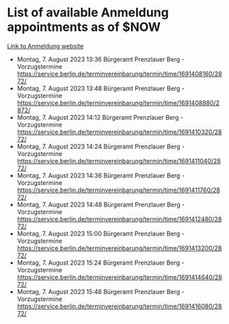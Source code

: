 # List of available Anmeldung appointments as of $NOW
[Link to Anmeldung website](https://service.berlin.de/terminvereinbarung/termin/tag.php?termin=1&anliegen[]=120686&dienstleisterlist=122210,122217,327316,122219,327312,122227,327314,122231,327346,122243,327348,122254,122252,329742,122260,329745,122262,329748,122271,327278,122273,327274,122277,327276,330436,122280,327294,122282,327290,122284,327292,122291,327270,122285,327266,122286,327264,122296,327268,150230,329760,122297,327286,122294,327284,122312,329763,122314,329775,122304,327330,122311,327334,122309,327332,317869,122281,327352,122279,329772,122283,122276,327324,122274,327326,122267,329766,122246,327318,122251,327320,122257,327322,122208,327298,122226,327300&herkunft=http%3A%2F%2Fservice.berlin.de%2Fdienstleistung%2F120686%2F)
- Montag, 7. August 2023 13:36 Bürgeramt Prenzlauer Berg - Vorzugstermine https://service.berlin.de/terminvereinbarung/termin/time/1691408160/2872/
- Montag, 7. August 2023 13:48 Bürgeramt Prenzlauer Berg - Vorzugstermine https://service.berlin.de/terminvereinbarung/termin/time/1691408880/2872/
- Montag, 7. August 2023 14:12 Bürgeramt Prenzlauer Berg - Vorzugstermine https://service.berlin.de/terminvereinbarung/termin/time/1691410320/2872/
- Montag, 7. August 2023 14:24 Bürgeramt Prenzlauer Berg - Vorzugstermine https://service.berlin.de/terminvereinbarung/termin/time/1691411040/2872/
- Montag, 7. August 2023 14:36 Bürgeramt Prenzlauer Berg - Vorzugstermine https://service.berlin.de/terminvereinbarung/termin/time/1691411760/2872/
- Montag, 7. August 2023 14:48 Bürgeramt Prenzlauer Berg - Vorzugstermine https://service.berlin.de/terminvereinbarung/termin/time/1691412480/2872/
- Montag, 7. August 2023 15:00 Bürgeramt Prenzlauer Berg - Vorzugstermine https://service.berlin.de/terminvereinbarung/termin/time/1691413200/2872/
- Montag, 7. August 2023 15:24 Bürgeramt Prenzlauer Berg - Vorzugstermine https://service.berlin.de/terminvereinbarung/termin/time/1691414640/2872/
- Montag, 7. August 2023 15:48 Bürgeramt Prenzlauer Berg - Vorzugstermine https://service.berlin.de/terminvereinbarung/termin/time/1691416080/2872/
